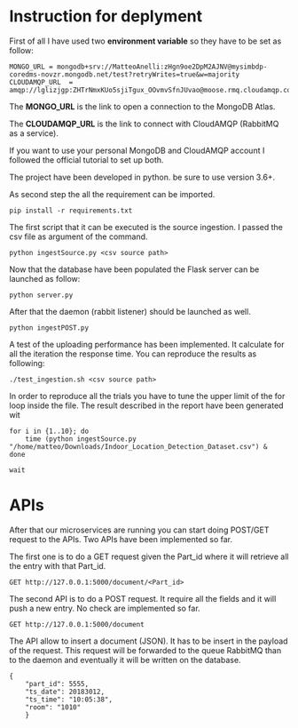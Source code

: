Instruction for deplyment
=====================
First of all I have used two **environment variable** so they have to be set as follow:
```
MONGO_URL = mongodb+srv://MatteoAnelli:zHgn9oe2DpM2AJNV@mysimbdp-coredms-novzr.mongodb.net/test?retryWrites=true&w=majority
CLOUDAMQP_URL  = amqp://lglizjgp:ZHTrNmxKUo5sjiTgux_OOvmvSfnJUvao@moose.rmq.cloudamqp.com/lglizjgp
```
The **MONGO_URL** is the link to open a connection to the MongoDB Atlas.

The **CLOUDAMQP_URL** is the link to connect with CloudAMQP (RabbitMQ as a service).

If you want to use your personal MongoDB and CloudAMQP account I followed the official tutorial to set up both.

The project have been developed in python. be sure to use version 3.6+.

As second step the all the requirement can be imported.
```
pip install -r requirements.txt
```

The first script that it can be executed is the source ingestion. I passed the csv file as argument of the command.
```
python ingestSource.py <csv source path>
```
Now that the database have been populated the Flask server can be launched as follow:
```
python server.py
```

After that the daemon (rabbit listener) should be launched as well.
```
python ingestPOST.py
```

A test of the uploading performance has been implemented. It calculate for all the iteration the response time. 
You can reproduce the results as following:
```
./test_ingestion.sh <csv source path>
```
In order to reproduce all the trials you have to tune the upper limit of the for loop inside the file.
The result described in the report have been generated wit
```
for i in {1..10}; do
    time (python ingestSource.py "/home/matteo/Downloads/Indoor_Location_Detection_Dataset.csv") &
done

wait
```
# APIs

After that our microservices are running you can start doing POST/GET request to the APIs.
Two APIs have been implemented so far.

The first one is to do a GET request given the Part_id where it will retrieve all the entry with that Part_id.
```
GET http://127.0.0.1:5000/document/<Part_id>
```

The second API is to do a POST request. It require all the fields and it will push a new entry. No check are implemented so far.
```
GET http://127.0.0.1:5000/document
```
The API allow to insert a document (JSON). It has to be insert in the payload of the request. This request will
be forwarded to the queue RabbitMQ than to the daemon and eventually it will be written on the database.

```
{
    "part_id": 5555,
    "ts_date": 20183012,
    "ts_time": "10:05:38",
    "room": "1010"
    }
```
